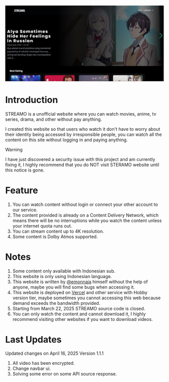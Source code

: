 ![STREAMO Screenshot](https://github.com/emonnaja/streamo-project/blob/main/streamo-screenshot.jpg?raw=true)

# Introduction
STREAMO is a unofficial website where you can watch movies, anime, tv series, drama, and other without pay anything.

I created this website so that users who watch it don't have to worry about their identity being accessed by irresponsible people, you can watch all the content on this site without logging in and paying anything.

> [!WARNING]
> I have just discovered a security issue with this project and am currently fixing it, I highly recommend that you do NOT visit STERAMO website until this notice is gone.

# Feature
1. You can watch content without login or connect your other account to our service.
2. The content provided is already on a Content Delivery Network, which means there will be no interruptions while you watch the content unless your internet quota runs out.
3. You can stream content up to 4K resolution.
4. Some content is Dolby Atmos supported.

# Notes
1. Some content only available with Indonesian sub.
2. This website is only using Indonesian language.
3. This website is written by [@emonnaja](https://github.com/emonnaja) himself without the help of anyone, maybe you will find some bugs when accessing it.
4. This website is deployed on [Vercel](https://vercel.com/) and other service with Hobby version tier, maybe sometimes you cannot accessing this web because demand exceeds the bandwidth provided.
5. Starting from March 22, 2025 STREAMO source code is closed.
6. You can only watch the content and cannot download it, I highly recommend visiting other websites if you want to download videos.

# Last Updates
Updated changes on April 16, 2025
Version 1.1.1
1. All video has been encrypted.
2. Change navbar ui.
3. Solving some error on some API source response.
